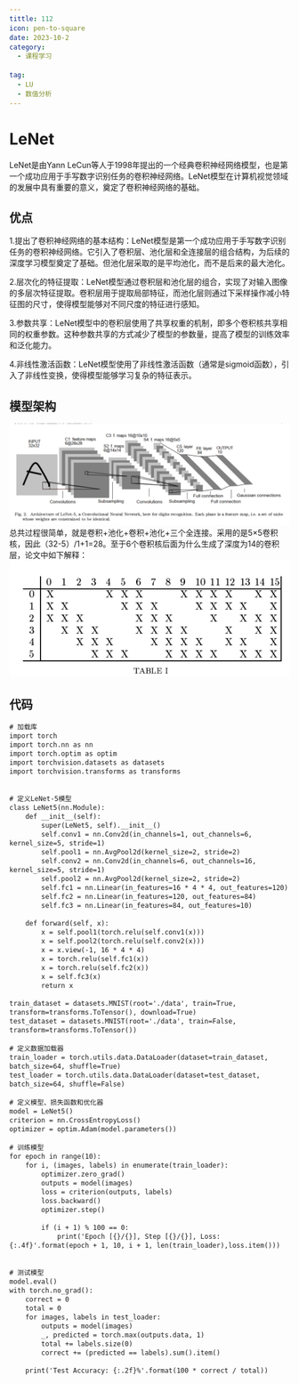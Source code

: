 ```yaml
---
tittle: 112
icon: pen-to-square
date: 2023-10-2
category:
  - 课程学习

tag:
  - LU
  - 数值分析
---
```


# LeNet
LeNet是由Yann LeCun等人于1998年提出的一个经典卷积神经网络模型，也是第一个成功应用于手写数字识别任务的卷积神经网络。LeNet模型在计算机视觉领域的发展中具有重要的意义，奠定了卷积神经网络的基础。
## 优点
1.提出了卷积神经网络的基本结构：LeNet模型是第一个成功应用于手写数字识别任务的卷积神经网络。它引入了卷积层、池化层和全连接层的组合结构，为后续的深度学习模型奠定了基础。但池化层采取的是平均池化，而不是后来的最大池化。

2.层次化的特征提取：LeNet模型通过卷积层和池化层的组合，实现了对输入图像的多层次特征提取。卷积层用于提取局部特征，而池化层则通过下采样操作减小特征图的尺寸，使得模型能够对不同尺度的特征进行感知。

3.参数共享：LeNet模型中的卷积层使用了共享权重的机制，即多个卷积核共享相同的权重参数。这种参数共享的方式减少了模型的参数量，提高了模型的训练效率和泛化能力。

4.非线性激活函数：LeNet模型使用了非线性激活函数（通常是sigmoid函数），引入了非线性变换，使得模型能够学习复杂的特征表示。

## 模型架构
![](public/image.png)  
总共过程很简单，就是卷积+池化+卷积+池化+三个全连接。采用的是5×5卷积核，因此（32-5）/1+1=28。至于6个卷积核后面为什么生成了深度为14的卷积层，论文中如下解释：
![](public/image-1.png)
## 代码
```
# 加载库
import torch
import torch.nn as nn
import torch.optim as optim
import torchvision.datasets as datasets
import torchvision.transforms as transforms


# 定义LeNet-5模型
class LeNet5(nn.Module):
    def __init__(self):
        super(LeNet5, self).__init__()
        self.conv1 = nn.Conv2d(in_channels=1, out_channels=6, kernel_size=5, stride=1)
        self.pool1 = nn.AvgPool2d(kernel_size=2, stride=2)
        self.conv2 = nn.Conv2d(in_channels=6, out_channels=16, kernel_size=5, stride=1)
        self.pool2 = nn.AvgPool2d(kernel_size=2, stride=2)
        self.fc1 = nn.Linear(in_features=16 * 4 * 4, out_features=120)
        self.fc2 = nn.Linear(in_features=120, out_features=84)
        self.fc3 = nn.Linear(in_features=84, out_features=10)

    def forward(self, x):
        x = self.pool1(torch.relu(self.conv1(x)))
        x = self.pool2(torch.relu(self.conv2(x)))
        x = x.view(-1, 16 * 4 * 4)
        x = torch.relu(self.fc1(x))
        x = torch.relu(self.fc2(x))
        x = self.fc3(x)
        return x

train_dataset = datasets.MNIST(root='./data', train=True, transform=transforms.ToTensor(), download=True)
test_dataset = datasets.MNIST(root='./data', train=False, transform=transforms.ToTensor())

# 定义数据加载器
train_loader = torch.utils.data.DataLoader(dataset=train_dataset, batch_size=64, shuffle=True)
test_loader = torch.utils.data.DataLoader(dataset=test_dataset, batch_size=64, shuffle=False)

# 定义模型、损失函数和优化器
model = LeNet5()
criterion = nn.CrossEntropyLoss()
optimizer = optim.Adam(model.parameters())

# 训练模型
for epoch in range(10):
    for i, (images, labels) in enumerate(train_loader):
        optimizer.zero_grad()
        outputs = model(images)
        loss = criterion(outputs, labels)
        loss.backward()
        optimizer.step()

        if (i + 1) % 100 == 0:
            print('Epoch [{}/{}], Step [{}/{}], Loss: {:.4f}'.format(epoch + 1, 10, i + 1, len(train_loader),loss.item()))


# 测试模型
model.eval()
with torch.no_grad():
    correct = 0
    total = 0
    for images, labels in test_loader:
        outputs = model(images)
        _, predicted = torch.max(outputs.data, 1)
        total += labels.size(0)
        correct += (predicted == labels).sum().item()

    print('Test Accuracy: {:.2f}%'.format(100 * correct / total))
```



